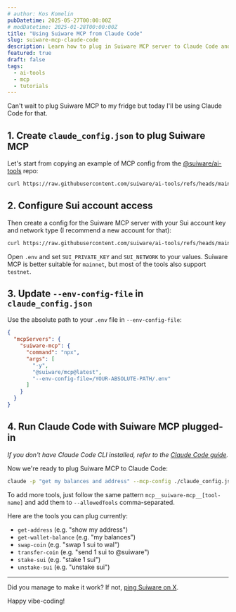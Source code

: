 ```yaml
---
# author: Kos Komelin
pubDatetime: 2025-05-27T00:00:00Z
# modDatetime: 2025-01-28T00:00:00Z
title: "Using Suiware MCP from Claude Code"
slug: suiware-mcp-claude-code
description: Learn how to plug in Suiware MCP server to Claude Code and have fun.
featured: true
draft: false
tags:
  - ai-tools
  - mcp
  - tutorials
---
```


Can't wait to plug Suiware MCP to my fridge but today I'll be using Claude Code for that.

<!--truncate-->

## 1. Create `claude_config.json` to plug Suiware MCP

Let's start from copying an example of MCP config from the [@suiware/ai-tools](https://github.com/suiware/ai-tools) repo:

```bash
curl https://raw.githubusercontent.com/suiware/ai-tools/refs/heads/main/packages/mcp/claude_config.example.json -o ./claude_config.json
```

## 2. Configure Sui account access

Then create a config for the Suiware MCP server with your Sui account key and network type (I recommend a new account for that):

```bash
curl https://raw.githubusercontent.com/suiware/ai-tools/refs/heads/main/packages/mcp/.env.example -o .env
```

Open `.env` and set `SUI_PRIVATE_KEY` and `SUI_NETWORK` to your values. 
Suiware MCP is better suitable for `mainnet`, but most of the tools also support `testnet`.

## 3. Update `--env-config-file` in `claude_config.json`

Use the absolute path to your `.env` file in `--env-config-file`:

```json
{
  "mcpServers": {
    "suiware-mcp": {
      "command": "npx",
      "args": [
        "-y",
        "@suiware/mcp@latest",
        "--env-config-file=/YOUR-ABSOLUTE-PATH/.env"
      ]
    }
  }
}
```

## 4. Run Claude Code with Suiware MCP plugged-in

_If you don't have Claude Code CLI installed, refer to the [Claude Code guide](https://docs.anthropic.com/en/docs/claude-code/getting-started)._

Now we're ready to plug Suiware MCP to Claude Code:

```bash
claude -p "get my balances and address" --mcp-config ./claude_config.json --allowedTools "mcp__suiware-mcp__get-wallet-balance,mcp__suiware-mcp__get-address"
```

To add more tools, just follow the same pattern `mcp__suiware-mcp__[tool-name]` and add them to `--allowedTools` comma-separated. 

Here are the tools you can plug currently:

- `get-address` (e.g. "show my address")
- `get-wallet-balance` (e.g. "my balances")
- `swap-coin` (e.g. "swap 1 sui to wal")
- `transfer-coin` (e.g. "send 1 sui to @suiware")
- `stake-sui` (e.g. "stake 1 sui")
- `unstake-sui` (e.g. "unstake sui")

---

Did you manage to make it work? If not, [ping Suiware on X](https://x.com/suiware_).

Happy vibe-coding!
